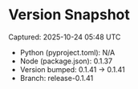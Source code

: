 # Version Snapshot

Captured: 2025-10-24 05:48 UTC

- Python (pyproject.toml): N/A
- Node (package.json):    0.1.37
- Version bumped: 0.1.41 → 0.1.41
- Branch: release-0.1.41
